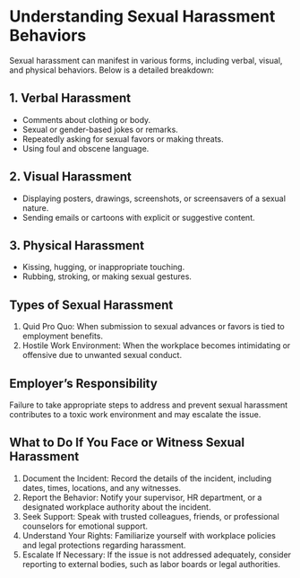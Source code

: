 # Understanding Sexual Harassment Behaviors

Sexual harassment can manifest in various forms, including verbal, visual, and physical behaviors. Below is a detailed breakdown:

## 1. Verbal Harassment
- Comments about clothing or body.
- Sexual or gender-based jokes or remarks.
- Repeatedly asking for sexual favors or making threats.
- Using foul and obscene language.

## 2. Visual Harassment
- Displaying posters, drawings, screenshots, or screensavers of a sexual nature.
- Sending emails or cartoons with explicit or suggestive content.

## 3. Physical Harassment
- Kissing, hugging, or inappropriate touching.
- Rubbing, stroking, or making sexual gestures.

## Types of Sexual Harassment
1. Quid Pro Quo: When submission to sexual advances or favors is tied to employment benefits.
2. Hostile Work Environment: When the workplace becomes intimidating or offensive due to unwanted sexual conduct.

## Employer’s Responsibility
Failure to take appropriate steps to address and prevent sexual harassment contributes to a toxic work environment and may escalate the issue.

## What to Do If You Face or Witness Sexual Harassment
1. Document the Incident: Record the details of the incident, including dates, times, locations, and any witnesses.
2. Report the Behavior: Notify your supervisor, HR department, or a designated workplace authority about the incident.
3. Seek Support: Speak with trusted colleagues, friends, or professional counselors for emotional support.
4. Understand Your Rights: Familiarize yourself with workplace policies and legal protections regarding harassment.
5. Escalate If Necessary: If the issue is not addressed adequately, consider reporting to external bodies, such as labor boards or legal authorities.

